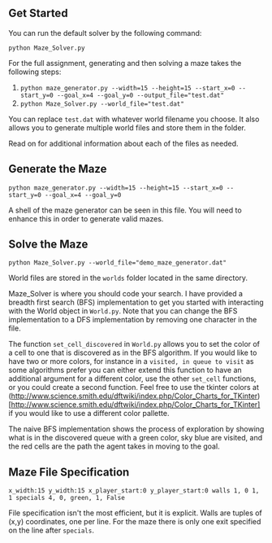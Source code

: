 ## Get Started

You can run the default solver by the following command:

`python Maze_Solver.py`

For the full assignment, generating and then solving a maze takes the following steps:
1. `python maze_generator.py --width=15 --height=15 --start_x=0 --start_y=0 --goal_x=4 --goal_y=0 --output_file="test.dat"`
2. `python Maze_Solver.py --world_file="test.dat"`

You can replace `test.dat` with whatever world filename you choose.  It also allows you to generate multiple world files and store them in the folder.

Read on for additional information about each of the files as needed.   

## Generate the Maze

`python maze_generator.py --width=15 --height=15 --start_x=0 --start_y=0 --goal_x=4 --goal_y=0`

A shell of the maze generator can be seen in this file.  You will need to enhance this in order to generate valid mazes.

## Solve the Maze

`python Maze_Solver.py --world_file="demo_maze_generator.dat"`

World files are stored in the `worlds` folder located in the same directory.

Maze_Solver is where you should code your search.  I have provided a breadth first search (BFS) implementation to get you started with interacting with the World object in `World.py`.  Note that you can change the BFS implementation to a DFS implementation by removing one character in the file.

The function `set_cell_discovered` in `World.py` allows you to set the color of a cell to one that is discovered as in the BFS algorithm.  If you would like to have two or more colors, for instance in a `visited, in queue to visit` as some algorithms prefer you can either extend this function to have an additional argument for a different color, use the other `set_cell` functions, or you could create a second function.  Feel free to use the tkinter colors at (http://www.science.smith.edu/dftwiki/index.php/Color_Charts_for_TKinter)[http://www.science.smith.edu/dftwiki/index.php/Color_Charts_for_TKinter] if you would like to use a different color pallette.  

The naive BFS implementation shows the process of exploration by showing what is in the discovered queue with a green color, sky blue are visited, and the red cells are the path the agent takes in moving to the goal.  

## Maze File Specification

`x_width:15
y_width:15
x_player_start:0
y_player_start:0
walls
1, 0
1, 1
specials
4, 0, green, 1, False`

File specification isn't the most efficient, but it is explicit.  Walls are tuples of (x,y) coordinates, one per line.  For the maze there is only one exit specified on the line after `specials`.  